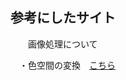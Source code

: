 ## 参考にしたサイト
 
  　　画像処理について
    
　・色空間の変換　[こちら](http://labs.eecs.tottori-u.ac.jp/sd/Member/oyamada/OpenCV/html/py_tutorials/py_imgproc/py_colorspaces/py_colorspaces.html)
